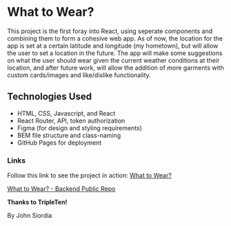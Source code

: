 # What to Wear?

This project is the first foray into React, using seperate components and combining them to form a cohesive web app. As of now, the location for the app is set at a certain latitude and longitude (my hometown), but will allow the user to set a location in the future. The app will make some suggestions on what the user should wear given the current weather conditions at their location, and after future work, will allow the addition of more garments with custom cards/images and like/dislike functionality.

## Technologies Used

- HTML, CSS, Javascript, and React
- React Router, API, token authorization
- Figma (for design and styling requirements)
- BEM file structure and class-naming
- GitHub Pages for deployment

### Links

Follow this link to see the project in action: [What to Wear?](wtwr.nullexistence.net)

[What to Wear? - Backend Public Repo](https://github.com/jsiohn/se_project_express)

**Thanks to TripleTen!**

By John Siordia
